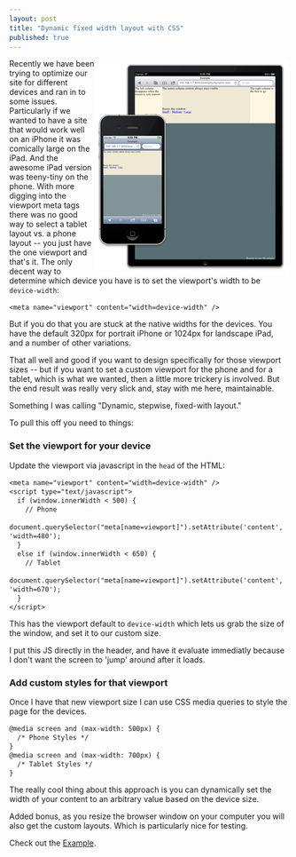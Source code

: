 ```yaml
---
layout: post
title: "Dynamic fixed width layout with CSS"
published: true
---
```


<img align="right" src="/images/dynamic-layout-sm.png" alt="iPhone and iPad">

Recently we have been trying to optimize our site for different devices and ran in to some issues. Particularly if we wanted to have a site that would work well on an iPhone it was comically large on the iPad. And the awesome iPad version was teeny-tiny on the phone. With more digging into the viewport meta tags there was no good way to select a tablet layout vs. a phone layout -- you just have the one viewport and that's it. The only decent way to determine which device you have is to set the viewport's width to be `device-width`:

    <meta name="viewport" content="width=device-width" />

But if you do that you are stuck at the native widths for the devices. You have the default 320px for portrait iPhone or 1024px for landscape iPad, and a number of other variations.


That all well and good if you want to design specifically for those viewport sizes -- but if you want to set a custom viewport for the phone and for a tablet, which is what we wanted, then a little more trickery is involved. But the end result was really very slick and, stay with me here, maintainable.

Something I was calling "Dynamic, stepwise, fixed-with layout."

To pull this off you need to things:

### Set the viewport for your device

Update the viewport via javascript in the `head` of the HTML:


    <meta name="viewport" content="width=device-width" />
    <script type="text/javascript">
      if (window.innerWidth < 500) {
        // Phone
        document.querySelector("meta[name=viewport]").setAttribute('content', 'width=480');
      }
      else if (window.innerWidth < 650) {
        // Tablet
        document.querySelector("meta[name=viewport]").setAttribute('content', 'width=670');
      }
    </script>


This has the viewport default to `device-width` which lets us grab the size of the window, and set it to our custom size.

I put this JS directly in the header, and have it evaluate immediatly because I don't want the screen to 'jump' around after it loads.

### Add custom styles for that viewport

Once I have that new viewport size I can use CSS media queries to style the page for the devices.

    @media screen and (max-width: 500px) {
      /* Phone Styles */
    }
    @media screen and (max-width: 700px) {
      /* Tablet Styles */
    }

The really cool thing about this approach is you can dynamically set the width of your content to an arbitrary value based on the device size.

Added bonus, as you resize the browser window on your computer you will also get the custom layouts. Which is particularly nice for testing.

Check out the <a href="#" onclick="window.open('/examples/dynamic-layout.html','linkname','height=480, width=502,scrollbars=no')">Example</a>.
